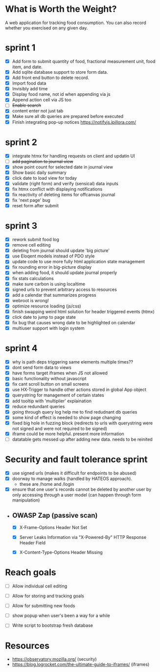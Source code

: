 # What is Worth the Weight?

A web application for tracking food consumption. You can also record whether you exercised on any given day.

# sprint 1
- [x] Add form to submit quantity of food, fractional measurement unit, food item, and date.
- [x] Add sqlite database support to store form data.
- [x] Add front end button to delete record.
- [x] Import food data
- [x] Invisibly add time
- [x] Display food name, not id when appending via js
- [x] Append action cell via JS too
- [ ] ~~Enable search~~
- [x] content enter not just tab
- [x] Make sure all db queries are prepared before executed
- [x] Finish integrating pop-up notices https://notifyjs.jpillora.com/

# sprint 2
- [x] integrate htmx for handling requests on client and updatin UI
- [ ] ~~add pagination to journal view~~
- [x] show point count for selected date in journal view
- [x] Show basic daily summary
- [x] click date to load view for today
- [x] validate (right form) and verify (sensical) data inputs
- [x] fix htmx conflict with displaying notifications
- [x] fix reactivity of deleting items for offcanvas journal
- [x] fix 'next page' bug
- [x] reset form after submit

# sprint 3
- [x] rework submit food log
- [x] remove cell editing
- [x] deleting from journal should update 'big picture'
- [x] use Eloqent models instead of PDO style
- [x] update code to use more fully html application state management
- [x] fix rounding error in big-picture display
- [x] when adding food, it should update journal properly
- [x] fix stats calculations
- [x] make sure carbon is using localtime
- [x] signed urls to prevent arbitrary access to resources
- [x] add a calendar that summarizes progress
- [x] webroot is wrong!
- [x] optimize resource loading (js/css)
- [x] finish swapping weird html solution for header triggered events (htmx)
- [x] click date to jump to page state
- [x] fix bug that causes wrong date to be highlighted on calendar
- [x] multiuser support with login system

# sprint 4
- [x] why is path deps triggering same elements multiple times??
- [x] dont send form data to views
- [x] have forms target iframes when JS not allowed
- [x] basic functionality without javascript
- [x] fix cant scroll button on small screens
- [x] use HX-Trigger to handle other actions stored in global App object
- [x] querystring for management of certain states
- [x] add tooltip with 'multiplier' explaination
- [x] reduce redundant queries
- [x] going through query log help me to find redudnant db queries
- [x] some kind of effect is needed to show page changing
- [x] fixed big hole in fuzzing block (redirects to urls with querystring were not signed and were not required to be signed)
- [x] iframe could be more helpful. present more information 
- [ ] datatable gets messed up after adding new data. needs to be reinited

# Security and fault tolerance sprint
- [x] use signed urls (makes it difficult for endpoints to be abused)
- [x] doorway to manage walks (handled by HATEOS approach).
  - these are /home and /login
- [x] ensure that one user's records cannot be deleted by another user by only accessing *through* a user model (can happen through form manipulation)
- ## OWASP Zap (passive scan)
  - [x] X-Frame-Options Header Not Set
  - [x] Server Leaks Information via "X-Powered-By" HTTP Response Header Field
  - [x] X-Content-Type-Options Header Missing


# Reach goals
- [ ] Allow individual cell editing
- [ ] Allow for storing and tracking goals
- [ ] Allow for submitting new foods
- [ ] show popup when user's been a way for a while
- [ ] Write script to bootstrap fresh database



# Resources
- https://observatory.mozilla.org/ (security)
- https://blog.logrocket.com/the-ultimate-guide-to-iframes/ (iframes)
